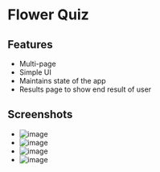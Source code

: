 # Flower Quiz

## Features
- Multi-page
- Simple UI
- Maintains state of the app
- Results page to show end result of user

## Screenshots
- ![image](https://user-images.githubusercontent.com/70219319/236858200-284a3514-2f49-43f0-8d34-71717c29dd9c.png)
- ![image](https://user-images.githubusercontent.com/70219319/236858371-b2101273-9e4c-4b23-ad9b-ede31d30cfea.png)
- ![image](https://user-images.githubusercontent.com/70219319/236858627-7e4eec84-6b73-4594-81f3-c3309125d94b.png)
- ![image](https://user-images.githubusercontent.com/70219319/236858881-0f54dc64-d4ca-4ee1-ac38-1258f87fa8b8.png)
